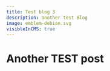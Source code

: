 ```yaml
---
title: Test blog 3
description: another test Blog
image: emblem-debian.svg
visibleInCMS: true
---
```

# **Another TEST post**
